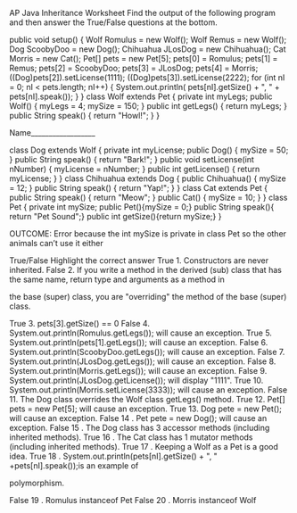 AP Java Inheritance Worksheet
Find the output of the following program and then answer the
True/False questions at the bottom.

public void setup() {
Wolf Romulus = new Wolf();
Wolf Remus = new Wolf();
Dog ScoobyDoo = new Dog();
Chihuahua JLosDog =
new Chihuahua();
Cat Morris = new Cat();
Pet[] pets = new Pet[5];
pets[0] = Romulus;
pets[1] = Remus;
pets[2] = ScoobyDoo;
pets[3] = JLosDog;
pets[4] = Morris;
((Dog)pets[2]).setLicense(1111);
((Dog)pets[3]).setLicense(2222);
for (int nI = 0;
nI < pets.length; nI++) {
System.out.println(
pets[nI].getSize() + ", " +
pets[nI].speak());
}
}
class Wolf extends Pet {
private int myLegs;
public Wolf() {
myLegs = 4;
mySize = 150;
}
public int getLegs() {
return myLegs;
}
public String speak() {
return "Howl!";
}
}

Name__________________

class Dog extends Wolf {
private int myLicense;
public Dog() {
mySize = 50;
}
public String speak() {
return "Bark!";
}
public void setLicense(int nNumber) {
myLicense = nNumber;
}
public int getLicense() {
return myLicense;
}
}
class Chihuahua extends Dog {
public Chihuahua() {
mySize = 12;
}
public String speak() {
return "Yap!";
}
}
class Cat extends Pet {
public String speak() {
return "Meow";
}
public Cat() {
mySize = 10;
}
}
class Pet {
private int mySize;
public Pet(){mySize = 0;}
public String speak(){
return "Pet Sound";}
public int getSize(){return mySize;}
}

OUTCOME:
Error because the int mySize is private in class Pet so the other animals can’t use it either



True/False Highlight the correct answer
True 1. Constructors are never inherited.
False 2. If you write a method in the derived (sub) class that has the same name, return type and arguments as a method in

the base (super) class, you are "overriding" the method of the base (super) class.

True 3. pets[3].getSize() == 0
False 4. System.out.println(Romulus.getLegs()); will cause an exception.
True 5. System.out.println(pets[1].getLegs()); will cause an exception.
False 6. System.out.println(ScoobyDoo.getLegs()); will cause an exception.
False 7. System.out.println(JLosDog.getLegs()); will cause an exception.
False 8. System.out.println(Morris.getLegs()); will cause an exception.
False 9. System.out.println(JLosDog.getLicense()); will display "1111".
True 10. System.out.println(Morris.setLicense(3333)); will cause an exception.
False 11. The Dog class overrides the Wolf class getLegs() method.
True 12. Pet[] pets = new Pet[5]; will cause an exception.
True 13. Dog pete = new Pet(); will cause an exception.
False 14 . Pet pete = new Dog(); will cause an exception.
False 15 . The Dog class has 3 accessor methods (including inherited methods).
True 16 . The Cat class has 1 mutator methods (including inherited methods).
True 17 . Keeping a Wolf as a Pet is a good idea.
True 18 . System.out.println(pets[nI].getSize() + ", " +pets[nI].speak());is an example of

polymorphism.

False 19 . Romulus instanceof Pet
False 20 . Morris instanceof Wolf
